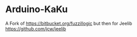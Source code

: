 Arduino-KaKu
============


A Fork of https://bitbucket.org/fuzzillogic but then for Jeelib
https://github.com/jcw/jeelib
